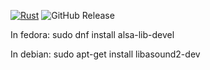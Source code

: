 [![Rust](https://github.com/audioprog/recncut_recorder-rs/actions/workflows/rust.yml/badge.svg)](https://github.com/audioprog/recncut_recorder-rs/actions/workflows/rust.yml) ![GitHub Release](https://img.shields.io/github/v/release/audioprog/recncut_recorder-rs)

In fedora:
sudo dnf install alsa-lib-devel

In debian:
sudo apt-get install libasound2-dev